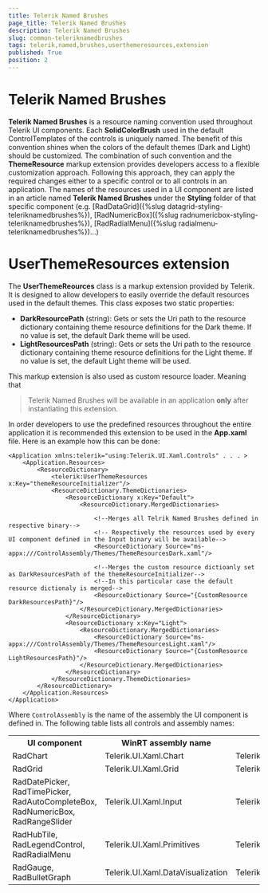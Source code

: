 ```yaml
---
title: Telerik Named Brushes
page_title: Telerik Named Brushes
description: Telerik Named Brushes
slug: common-teleriknamedbrushes
tags: telerik,named,brushes,userthemeresources,extension
published: True
position: 2
---
```


# Telerik Named Brushes

**Telerik Named Brushes** is a resource naming convention used throughout Telerik UI components. Each **SolidColorBrush** used in the default ControlTemplates of the controls is uniquely named. The benefit of this convention shines when the colors of the default themes (Dark and Light) should be customized. The combination of such convention and the **ThemeResource** markup extension provides developers access to a flexible customization approach. Following this approach, they can apply the required changes either to a specific control or to all controls in an application. The names of the resources used in a UI component are listed in an article named **Telerik Named Brushes** under the **Styling** folder of that specific component (e.g. [RadDataGrid]({%slug datagrid-styling-teleriknamedbrushes%}), [RadNumericBox]({%slug radnumericbox-styling-teleriknamedbrushes%}), [RadRadialMenu]({%slug radialmenu-teleriknamedbrushes%})…)

# UserThemeResources extension

The **UserThemeReources** class is a markup extension provided by Telerik. It is designed to allow developers to easily override the default resources used in the default themes. This class exposes two static properties:

- **DarkResourcePath** (string): Gets or sets the Uri path to the resource dictionary containing theme resource definitions for the Dark theme. If no value is set, the default Dark theme will be used.
- **LightResourcesPath** (string): Gets or sets the Uri path to the resource dictionary containing theme resource definitions for the Light theme. If no value is set, the default Light theme will be used.
	
This markup extension is also used as custom resource loader. Meaning that 

>Telerik Named Brushes will be available in an application **only** after instantiating this extension.

In order developers to use the predefined resources throughout the entire application it is recommended this extension to be used in the **App.xaml** file. Here is an example how this can be done:

	<Application xmlns:telerik="using:Telerik.UI.Xaml.Controls" . . . >
		<Application.Resources>
			<ResourceDictionary>
				<telerik:UserThemeResources x:Key="themeResourceInitializer"/>
				<ResourceDictionary.ThemeDictionaries>
					<ResourceDictionary x:Key="Default">
						<ResourceDictionary.MergedDictionaries>

							<!--Merges all Telrik Named Brushes defined in respective binary-->
							<!-- Respectively the resources used by every UI component defined in the Input binary will be available-->
							<ResourceDictionary Source="ms-appx:///ControlAssembly/Themes/ThemeResourcesDark.xaml"/>

							<!--Merges the custom resource dictioanly set as DarkResourcesPath of the themeResourceInitializer-->
							<!--In this particular case the default resource dictionaly is merged-->
							<ResourceDictionary Source="{CustomResource DarkResourcesPath}"/>
						</ResourceDictionary.MergedDictionaries>
					</ResourceDictionary>
					<ResourceDictionary x:Key="Light">
						<ResourceDictionary.MergedDictionaries>
							<ResourceDictionary Source="ms-appx:///ControlAssembly/Themes/ThemeResourcesLight.xaml"/>
							<ResourceDictionary Source="{CustomResource LightResourcesPath}"/>
						</ResourceDictionary.MergedDictionaries>
					</ResourceDictionary>
				</ResourceDictionary.ThemeDictionaries>
			</ResourceDictionary>
		</Application.Resources>
	</Application>

Where `ControlAssembly` is the name of the assembly the UI component is defined in. The following table lists all controls and assembly names:

<table>
	<tr>
		<th>UI component</th>
		<th>WinRT assembly name</th>
		<th>UWP assembly name</th>
	</tr>
	<tr>
		<td>
			RadChart
		</td>
		<td>
			Telerik.UI.Xaml.Chart
		</td>
		<td>
			Telerik.UI.Xaml.Chart.UWP
		</td>
	</tr>
	<tr>
		<td>
			RadGrid
		</td>
		<td>
			Telerik.UI.Xaml.Grid
		</td>
		<td>
			Telerik.UI.Xaml.Grid.UWP
		</td>
	</tr>
	<tr>
		<td>
			RadDatePicker, RadTimePicker, RadAutoCompleteBox, RadNumericBox, RadRangeSlider
		</td>
		<td>
			Telerik.UI.Xaml.Input
		</td>
		<td>
			Telerik.UI.Xaml.Input.UWP
		</td>
	</tr>
	<tr>
		<td>
			RadHubTile, RadLegendControl, RadRadialMenu
		</td>
		<td>
			Telerik.UI.Xaml.Primitives
		</td>
		<td>
			Telerik.UI.Xaml.Primitives.UWP
		</td>
	</tr>
	<tr>
		<td>
			RadGauge, RadBulletGraph
		</td>
		<td>
			Telerik.UI.Xaml.DataVisualization
		</td>
		<td>
			Telerik.UI.Xaml.DataVisualization.UWP
		</td>
	</tr>
</table>